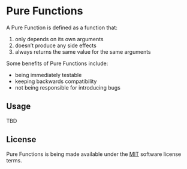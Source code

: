 # Pure Functions

A Pure Function is defined as a function that:

1. only depends on its own arguments
1. doesn’t produce any side effects
1. always returns the same value for the same arguments

Some benefits of Pure Functions include:

- being immediately testable
- keeping backwards compatibility
- not being responsible for introducing bugs

## Usage

TBD

## License

Pure Functions is being made available under the [MIT](https://github.com/tobiusventures/pure-functions/blob/main/LICENSE) software license terms.

